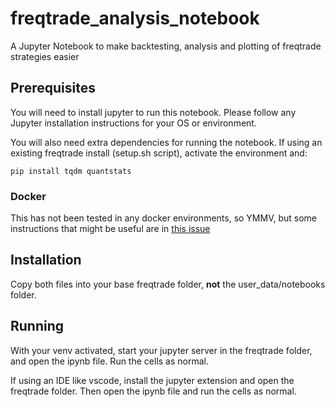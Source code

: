 # freqtrade_analysis_notebook

A Jupyter Notebook to make backtesting, analysis and plotting of freqtrade strategies easier

## Prerequisites

You will need to install jupyter to run this notebook. Please follow any Jupyter installation instructions for your OS or environment.

You will also need extra dependencies for running the notebook. If using an existing freqtrade install (setup.sh script), activate the environment and:

`pip install tqdm quantstats`

### Docker

This has not been tested in any docker environments, so YMMV, but some instructions that might be useful are in [this issue](https://github.com/froggleston/freqtrade_analysis_notebook/issues/1)

## Installation

Copy both files into your base freqtrade folder, **not** the user_data/notebooks folder.

## Running

With your venv activated, start your jupyter server in the freqtrade folder, and open the ipynb file. Run the cells as normal.

If using an IDE like vscode, install the jupyter extension and open the freqtrade folder. Then open the ipynb file and run the cells as normal.
